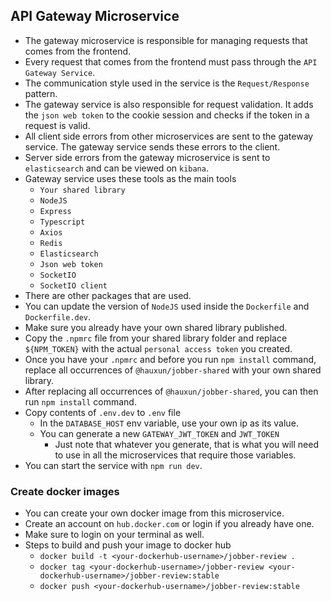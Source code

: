 ## API Gateway Microservice
* The gateway microservice is responsible for managing requests that comes from the frontend.
* Every request that comes from the frontend must pass through the `API Gateway Service`.
* The communication style used in the service is the `Request/Response` pattern.
* The gateway service is also responsible for request validation. It adds the `json web token` to the cookie session and checks if the token in a request is valid.
* All client side errors from other microservices are sent to the gateway service. The gateway service sends these errors to the client.
* Server side errors from the gateway microservice is sent to `elasticsearch` and can be viewed on `kibana`.
* Gateway service uses these tools as the main tools
  * `Your shared library`
  * `NodeJS`
  * `Express`
  * `Typescript`
  * `Axios`
  * `Redis`
  * `Elasticsearch`
  * `Json web token`
  * `SocketIO`
  * `SocketIO client`
* There are other packages that are used.
* You can update the version of `NodeJS` used inside the `Dockerfile` and `Dockerfile.dev`.
* Make sure you already have your own shared library published.
* Copy the `.npmrc` file from your shared library folder and replace `${NPM_TOKEN}` with the actual `personal access token` you created.
* Once you have your `.npmrc` and before you run `npm install` command, replace all occurrences of `@hauxun/jobber-shared` with your own shared library.
* After replacing all occurrences of `@hauxun/jobber-shared`, you can then run `npm install` command.
* Copy contents of `.env.dev` to `.env` file
  * In the `DATABASE_HOST` env variable, use your own ip as its value.
  * You can generate a new `GATEWAY_JWT_TOKEN` and `JWT_TOKEN`
    * Just note that whatever you generate, that is what you will need to use in all the microservices that require those variables.
* You can start the service with `npm run dev`.

### Create docker images
* You can create your own docker image from this microservice.
* Create an account on `hub.docker.com` or login if you already have one.
* Make sure to login on your terminal as well.
* Steps to build and push your image to docker hub
  * `docker build -t <your-dockerhub-username>/jobber-review .`
  * `docker tag <your-dockerhub-username>/jobber-review <your-dockerhub-username>/jobber-review:stable`
  * `docker push <your-dockerhub-username>/jobber-review:stable`
